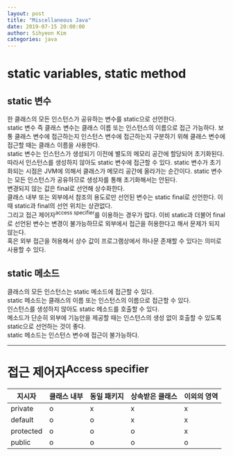 ```yaml
---
layout: post
title: "Miscellaneous Java"
date: 2019-07-15 20:00:00
author: Sihyeon Kim
categories: java
---
```


# static variables, static method  
## static 변수
한 클래스의 모든 인스턴스가 공유하는 변수를 static으로 선언한다.  
static 변수 즉 클래스 변수는 클래스 이름 또는 인스턴스의 이름으로 접근 가능하다. 보통 클래스 변수에 접근하는지 인스턴스 변수에 접근하는지 구분하기 위해 클래스 변수에 접근할 때는 클래스 이름을 사용한다.   
static 변수는 인스턴스가 생성되기 이전에 별도의 메모리 공간에 할당되어 초기화된다. 따라서 인스턴스를 생성하지 않아도 static 변수에 접근할 수 있다. static 변수가 초기화되는 시점은 JVM에 의해서 클래스가 메모리 공간에 올라가는 순간이다. static 변수는 모든 인스턴스가 공유하므로 생성자를 통해 초기화해서는 안된다.      
변경되지 않는 값은 final로 선언해 상수화한다.  
클래스 내부 또는 외부에서 참조의 용도로만 선언된 변수는 static final로 선언한다. 이때 static과 final의 선언 위치는 상관없다.  
그리고 접근 제어자<sup>access specifier</sup>를 이용하는 경우가 많다. 이비 static과 더불어 final로 선언된 변수는 변경이 불가능하므로 외부에서 접근을 허용한다고 해서 문제가 되지 않는다.  
혹은 외부 접근을 허용해서 상수 값이 프로그램상에서 하나문 존재할 수 있다는 의미로 사용할 수 있다.  

## static 메소드  
클래스의 모든 인스턴스는 static 메소드에 접근할 수 있다.  
static 메소드는 클래스의 이름 또는 인스턴스의 이름으로 접근할 수 있다.  
인스턴스를 생성하지 않아도 static 메소드를 호출할 수 있다.  
메소드가 단순히 외부에 기능만을 제공할 때는 인스턴스의 생성 없이 호출할 수 있도록 static으로 선언하는 것이 좋다.  
static 메소드는 인스턴스 변수에 접근이 불가능하다.  

---

# 접근 제어자<sup>Access specifier</sup>  

|지시자|클래스 내부|동일 패키지|상속받은 클래스|이외의 영역|
|---|---|---|---|---|
|private|o|x|x|x|
|default|o|o|x|x|
|protected|o|o|o|x|
|public|o|o|o|o|
